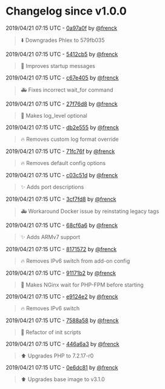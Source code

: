 # Changelog since v1.0.0

2019/04/21 07:15 UTC - [0a97a0f](https://github.com/hassio-addons/addon-phlex/commit/0a97a0f69ea96fbba6218b964f26ad20e0769073) by [@frenck](https://github.com/frenck)
> :arrow_down: Downgrades Phlex to 579fb035 

2019/04/21 07:15 UTC - [5412cb5](https://github.com/hassio-addons/addon-phlex/commit/5412cb51dbfe774bf3d9be80eb7c2794c9fafb31) by [@frenck](https://github.com/frenck)
> :hammer: Improves startup messages 

2019/04/21 07:15 UTC - [c67e405](https://github.com/hassio-addons/addon-phlex/commit/c67e40559f0ea4090e7c1dff31fff7aeeed34bc2) by [@frenck](https://github.com/frenck)
> :ambulance: Fixes incorrect wait_for command 

2019/04/21 07:15 UTC - [27f76d8](https://github.com/hassio-addons/addon-phlex/commit/27f76d846f5a59ffca6a34c5f076901785f10b2a) by [@frenck](https://github.com/frenck)
> :hammer: Makes log_level optional 

2019/04/21 07:15 UTC - [db2e555](https://github.com/hassio-addons/addon-phlex/commit/db2e55538888d87146e4f653be34465b430d6667) by [@frenck](https://github.com/frenck)
> :fire: Removes custom log format override 

2019/04/21 07:15 UTC - [71fc76f](https://github.com/hassio-addons/addon-phlex/commit/71fc76f03530e8b6e1a3c0fa08d6a787c9aff323) by [@frenck](https://github.com/frenck)
> :fire: Removes default config options 

2019/04/21 07:15 UTC - [c03c51d](https://github.com/hassio-addons/addon-phlex/commit/c03c51d9c9f48abaf613b7c8a5fab5eecce49206) by [@frenck](https://github.com/frenck)
> :sparkles: Adds port descriptions 

2019/04/21 07:15 UTC - [3cf7fd8](https://github.com/hassio-addons/addon-phlex/commit/3cf7fd8a1235eba5b752587221345f6f250f5ff5) by [@frenck](https://github.com/frenck)
> :ambulance: Workaround Docker issue by reinstating legacy tags 

2019/04/21 07:15 UTC - [68cf6a6](https://github.com/hassio-addons/addon-phlex/commit/68cf6a6d008ee0d49a1340a35e82965d738e51f8) by [@frenck](https://github.com/frenck)
> :sparkles: Adds ARMv7 support 

2019/04/21 07:15 UTC - [8171572](https://github.com/hassio-addons/addon-phlex/commit/8171572a08677a8a4f89ada5b9714c74aa905ba0) by [@frenck](https://github.com/frenck)
> :fire: Removes IPv6 switch from add-on config 

2019/04/21 07:15 UTC - [91171b2](https://github.com/hassio-addons/addon-phlex/commit/91171b28c99e6053527427b9556681310c4d66b3) by [@frenck](https://github.com/frenck)
> :hammer: Makes NGinx wait for PHP-FPM before starting 

2019/04/21 07:15 UTC - [e9124e2](https://github.com/hassio-addons/addon-phlex/commit/e9124e2ed1ce6c3a067370409fbb984c51e9b42b) by [@frenck](https://github.com/frenck)
> :fire: Removes IPv6 switch 

2019/04/21 07:15 UTC - [7588a58](https://github.com/hassio-addons/addon-phlex/commit/7588a58d88545397cebcab7dfd55694b6cb6b593) by [@frenck](https://github.com/frenck)
> :hammer: Refactor of init scripts 

2019/04/21 07:15 UTC - [446a6a3](https://github.com/hassio-addons/addon-phlex/commit/446a6a3fd20890494a99ba5a9e987004bbf212da) by [@frenck](https://github.com/frenck)
> :arrow_up: Upgrades PHP to 7.2.17-r0 

2019/04/21 07:15 UTC - [0e6dc81](https://github.com/hassio-addons/addon-phlex/commit/0e6dc81c2869bd951abe88f488771b32e1dee218) by [@frenck](https://github.com/frenck)
> :arrow_up: Upgrades base image to v3.1.0 

